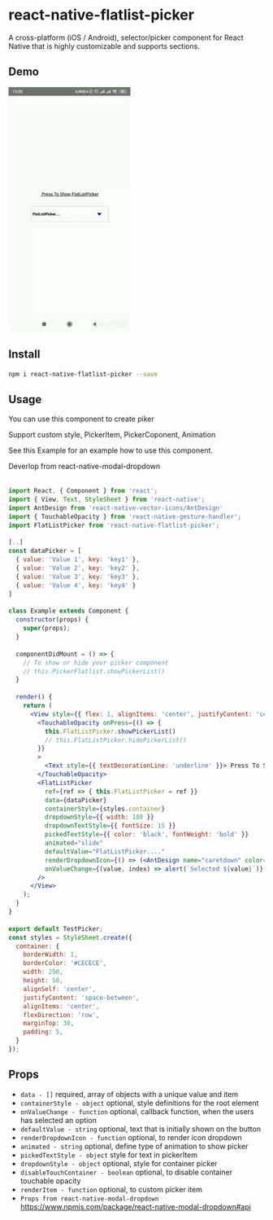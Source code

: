 # react-native-flatlist-picker
A cross-platform (iOS / Android), selector/picker component for React Native that is highly customizable and supports sections.

## Demo

<img src="https://github.com/PhuocDoan/react-native-flatlist-picker/blob/master/demo.gif" />

## Install

```sh
npm i react-native-flatlist-picker --save
```

## Usage

You can use this component to create piker

Support custom style, PickerItem, PickerCoponent, Animation

See this Example for an example how to use this component.

Deverlop from react-native-modal-dropdown

```jsx

import React, { Component } from 'react';
import { View, Text, StyleSheet } from 'react-native';
import AntDesign from 'react-native-vector-icons/AntDesign'
import { TouchableOpacity } from 'react-native-gesture-handler';
import FlatListPicker from 'react-native-flatlist-picker';

[..]
const dataPicker = [
  { value: 'Value 1', key: 'key1' },
  { value: 'Value 2', key: 'key2' },
  { value: 'Value 3', key: 'key3' },
  { value: 'Value 4', key: 'key4' }
]

class Example extends Component {
  constructor(props) {
    super(props);
  }

  componentDidMount = () => {
    // To show or hide your picker component
    // this.PickerFlatlist.showPickerList()
  }

  render() {
    return (
      <View style={{ flex: 1, alignItems: 'center', justifyContent: 'center' }}>
        <TouchableOpacity onPress={() => {
          this.FlatListPicker.showPickerList()
          // this.FlatListPicker.hidePickerList()
        }}
        >
          <Text style={{ textDecorationLine: 'underline' }}> Press To Show FlatListPicker</Text>
        </TouchableOpacity>
        <FlatListPicker
          ref={ref => { this.FlatListPicker = ref }}
          data={dataPicker}
          containerStyle={styles.container}
          dropdownStyle={{ width: 180 }}
          dropdownTextStyle={{ fontSize: 15 }}
          pickedTextStyle={{ color: 'black', fontWeight: 'bold' }}
          animated="slide"
          defaultValue="FlatListPicker...."
          renderDropdownIcon={() => (<AntDesign name="caretdown" color="blue" size={15} style={{ padding: 15 }} />)}
          onValueChange={(value, index) => alert(`Selected ${value}`)}
        />
      </View>
    );
  }
}

export default TestPicker;
const styles = StyleSheet.create({
  container: {
    borderWidth: 1,
    borderColor: '#CECECE',
    width: 250,
    height: 50,
    alignSelf: 'center',
    justifyContent: 'space-between',
    alignItems: 'center',
    flexDirection: 'row',
    marginTop: 30,
    padding: 5,
  }
});

```

## Props

* `data - []` required, array of objects with a unique value and item
* `containerStyle - object` optional, style definitions for the root element
* `onValueChange - function` optional, callback function, when the users has selected an option
* `defaultValue - string` optional, text that is initially shown on the button
* `renderDropdownIcon - function` optional, to render icon dropdown
* `animated - string` optional, define type of animation to show picker
* `pickedTextStyle - object` style for text in pickerItem 
* `dropdownStyle - object` optional, style for container picker 
* `disableTouchContainer - boolean` optional, to disable container touchable opacity
* `renderItem - function` optional, to custom picker item
* `Props from react-native-modal-dropdown` https://www.npmjs.com/package/react-native-modal-dropdown#api